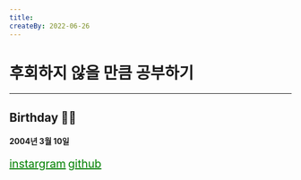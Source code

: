```yaml
---
title: 
createBy: 2022-06-26
---
```


# 후회하지 않을 만큼 공부하기
--- 
## Birthday 👼🏻
#### 2004년 3월 10일



<a href="https://www.instagram.com/sooo._.jii/" style="font-size:20px; color:green; text-align: rights ">instargram</a>
<a href="https://github.com/jisoo03010" style="font-size:20px; color:green; text-align: rights ">github</a>

